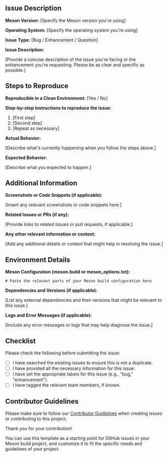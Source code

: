 ## Issue Description

**Meson Version:** [Specify the Meson version you're using]

**Operating System:** [Specify the operating system you're using]

**Issue Type:** [Bug / Enhancement / Question]

**Issue Description:**

[Provide a concise description of the issue you're facing or the enhancement you're requesting. Please be as clear and specific as possible.]

## Steps to Reproduce

**Reproducible in a Clean Environment:** [Yes / No]

**Step-by-step instructions to reproduce the issue:**

1. [First step]
2. [Second step]
3. [Repeat as necessary]

**Actual Behavior:**

[Describe what's currently happening when you follow the steps above.]

**Expected Behavior:**

[Describe what you expected to happen.]

## Additional Information

**Screenshots or Code Snippets (if applicable):**

[Insert any relevant screenshots or code snippets here.]

**Related Issues or PRs (if any):**

[Provide links to related issues or pull requests, if applicable.]

**Any other relevant information or context:**

[Add any additional details or context that might help in resolving the issue.]

## Environment Details

**Meson Configuration (meson.build or meson_options.txt):**

```meson
# Paste the relevant parts of your Meson build configuration here
```

**Dependencies and Versions (if applicable):**

[List any external dependencies and their versions that might be relevant to this issue.]

**Logs and Error Messages (if applicable):**

[Include any error messages or logs that may help diagnose the issue.]

## Checklist

Please check the following before submitting the issue:

- [ ] I have searched the existing issues to ensure this is not a duplicate.
- [ ] I have provided all the necessary information for this issue.
- [ ] I have set the appropriate labels for this issue (e.g., "bug," "enhancement").
- [ ] I have tagged the relevant team members, if known.

## Contributor Guidelines

Please make sure to follow our [Contributor Guidelines](https://trilobite.code.blog/the-documents/guidelines) when creating issues or contributing to this project.

Thank you for your contribution!

You can use this template as a starting point for GitHub issues in your Meson build project, and customize it to fit the specific needs and guidelines of your project.